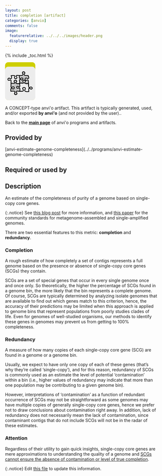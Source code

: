 ```yaml
---
layout: post
title: completion [artifact]
categories: [anvio]
comments: false
image:
  featurerelative: ../../../images/header.png
  display: true
---
```



{% include _toc.html %}


<img src="../../images/icons/CONCEPT.png" alt="CONCEPT" style="width:100px; border:none" />

A CONCEPT-type anvi'o artifact. This artifact is typically generated, used, and/or exported **by anvi'o** (and not provided by the user)..

Back to the **[main page](../../)** of anvi'o programs and artifacts.

## Provided by


<p style="text-align: left" markdown="1"><span class="artifact-p">[anvi-estimate-genome-completeness](../../programs/anvi-estimate-genome-completeness)</span></p>


## Required or used by

<p style="text-align: left" markdown="1"></p>

## Description

An estimate of the completeness of purity of a genome based on single-copy core genes.

{:.notice}
See [this blog post](http://merenlab.org/2016/06/09/assessing-completion-and-contamination-of-MAGs/) for more information, and [this paper](https://doi.org/10.1038/nbt.3893) for the community standards for metagenome-assembled and single-amplified genomes.

There are two essential features to this metric: **completion** and **redundancy**.

### Completion

A rough estimate of how completely a set of contigs represents a full genome based on the presence or absence of single-copy core genes (SCGs) they contain. 

SCGs are a set of special genes that occur in every single genome once and once only. So theoretically, the higher the percentage of SCGs found in a genome bin, the more likely that the bin represents a complete genome. Of course, SCGs are typically determined by analyzing isolate genomes that are available to find out which genes match to this criterion, hence, the accuracy of their predictions may be limited when this approach is applied to genome bins that represent populations from poorly studies clades of life. Even for genomes of well-studied organisms, our methods to identify these genes in genomes may prevent us from getting to 100% completeness.

### Redundancy

A measure of how many copies of each single-copy core gene (SCG) are found in a genome or a genome bin.

Usually, we expect to have only one copy of each of these genes (that’s why they’re called ‘single-copy’), and for this reason, redundancy of SCGs is commonly used as an estimate the level of potential ‘contamination’ within a bin (i.e., higher values of redundancy may indicate that more than one population may be contributing to a given genome bin).

However, interpretations of ‘contamination’ as a function of redundant occurrence of SCGs may not be straightforward as some genomes may have multiple copies of generally single-copy core genes, hence we prefer not to draw conclusions about contamination right away. In addition, lack of redundancy does not necessarily mean the lack of contamination, since contaminant contigs that do not include SCGs will not be in the radar of these estimates.

### Attention

Regardless of their utility to gain quick insights, single-copy core genes are mere approximations to understanding the quality of a genome and [SCGs cannot ensure the absence of contamination or level of true completion](https://doi.org/10.1101/gr.258640.119).


{:.notice}
Edit [this file](https://github.com/merenlab/anvio/tree/master/anvio/docs/artifacts/completion.md) to update this information.

